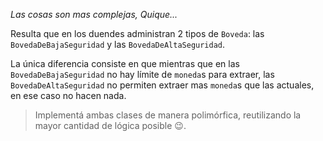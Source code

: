 _Las cosas son mas complejas, Quique..._

Resulta que en los duendes administran 2 tipos de `Boveda`: las `BovedaDeBajaSeguridad` y las `BovedaDeAltaSeguridad`.

La única diferencia consiste en que mientras que en las `BovedaDeBajaSeguridad` no hay límite de `moneda`s para extraer, las `BovedaDeAltaSeguridad` no permiten extraer mas `moneda`s que las actuales, en ese caso no hacen nada.

> Implementá ambas clases de manera polimórfica, reutilizando la mayor cantidad de lógica posible  :wink:.